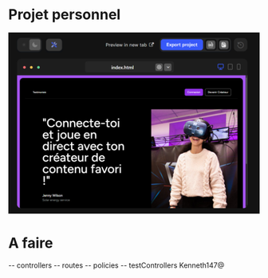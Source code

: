 # Projet personnel
![Texte alternatif](./img_readme.png)

# A faire

-- controllers
-- routes
-- policies
-- testControllers
Kenneth147@